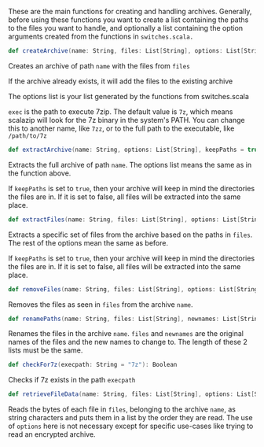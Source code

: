 These are the main functions for creating and handling archives. Generally, before using these functions you want to create a list containing the paths to the files you want to handle, and optionally a list containing the option arguments created from the functions in ```switches.scala.```

```scala
def createArchive(name: String, files: List[String], options: List[String], exec: String = "7z")
```
Creates an archive of path ```name``` with the files from ```files```

If the archive already exists, it will add the files to the existing archive

The options list is your list generated by the functions from switches.scala

```exec``` is the path to execute 7zip. The default value is ```7z```, which means scalazip will look for the 7z binary in the system's PATH. You can change this to another name, like ```7zz```, or to the full path to the executable, like ```/path/to/7z```

```scala
def extractArchive(name: String, options: List[String], keepPaths = true, exec: String = "7z")
```
Extracts the full archive of path ```name```. The options list means the same as in the function above.

If ```keepPaths``` is set to ```true```, then your archive will keep in mind the directories the files are in. If it is set to false, all files will be extracted into the same place.

```scala
def extractFiles(name: String, files: List[String], options: List[String], keepPaths = true, exec: String = "7z")
```
Extracts a specific set of files from the archive based on the paths in ```files```. The rest of the options mean the same as before.

If ```keepPaths``` is set to ```true```, then your archive will keep in mind the directories the files are in. If it is set to false, all files will be extracted into the same place.

```scala
def removeFiles(name: String, files: List[String], options: List[String], exec: String = "7z")
```
Removes the files as seen in ```files``` from the archive ```name```.

```scala
def renamePaths(name: String, files: List[String], newnames: List[String], exec: String = "7z")
```

Renames the files in the archive ```name```. ```files``` and ```newnames``` are the original names of the files and the new names to change to. The length of these 2 lists must be the same.

```scala
def checkFor7z(execpath: String = "7z"): Boolean
```
Checks if 7z exists in the path ```execpath```

```scala
def retrieveFileData(name: String, files: List[String], options: List[String], exec: String = "7z", filedata: List[String] = List(), i: Int = 0): List[String]
```
Reads the bytes of each file in ```files```, belonging to the archive ```name```, as string characters and puts them in a list by the order they are read. The use of ```options``` here is not necessary except for specific use-cases like trying to read an encrypted archive.
